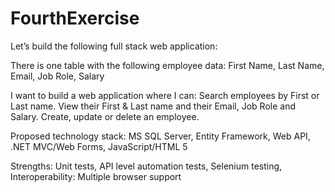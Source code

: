 # FourthExercise
Let’s build the following full stack web application:

There is one table with the following employee data:
  First Name,
  Last Name,
  Email,
  Job Role,
  Salary

I want to build a web application where I can:
  Search employees by First or Last name.
  View their First & Last name and their Email, Job Role and Salary.
  Create, update or delete an employee.

Proposed technology stack:
  MS SQL Server,
  Entity Framework,
  Web API,
  .NET MVC/Web Forms,
  JavaScript/HTML 5

Strengths:
  Unit tests,
  API level automation tests,
  Selenium testing,
  Interoperability: Multiple browser support
